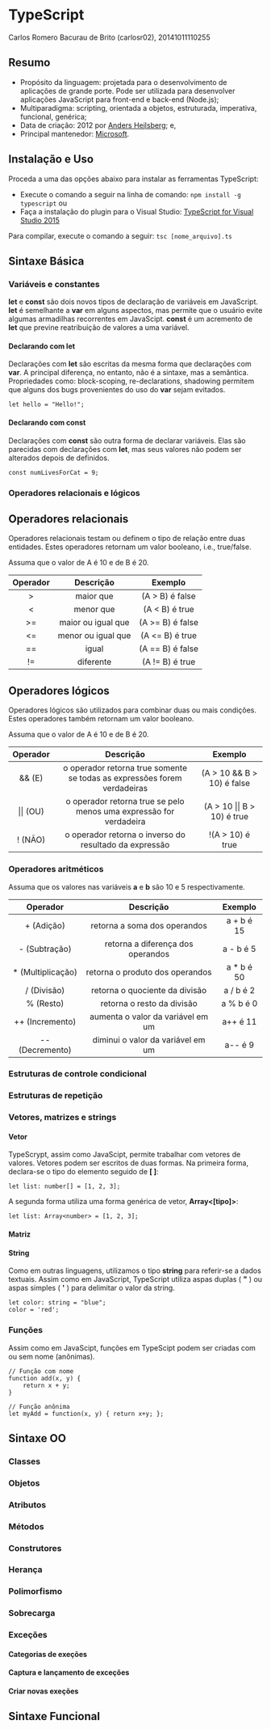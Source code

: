 # TypeScript
Carlos Romero Bacurau de Brito (carlosr02), 20141011110255
<h2>Resumo</h2>

* Propósito da linguagem: projetada para o desenvolvimento de aplicações de grande porte. Pode ser utilizada para desenvolver aplicações JavaScript para front-end e back-end (Node.js);
* Multiparadigma: scripting, orientada a objetos, estruturada, imperativa, funcional, genérica;
* Data de criação: 2012 por [Anders Hejlsberg](https://pt.wikipedia.org/wiki/Anders_Hejlsberg); e,
* Principal mantenedor: [Microsoft](https://www.microsoft.com/pt-br/).
<h2>Instalação e Uso</h2>
Proceda a uma das opções abaixo para instalar as ferramentas TypeScript:

* Execute o comando a seguir na linha de comando: `npm install -g typescript` ou
* Faça a instalação do plugin para o Visual Studio: [TypeScript for Visual Studio 2015](https://www.microsoft.com/en-us/download/details.aspx?id=48593)

Para compilar, execute o comando a seguir: `tsc [nome_arquivo].ts`
<h2>Sintaxe Básica</h2>
<h3>Variáveis e constantes</h3>

**let** e **const** são dois novos tipos de declaração de variáveis em JavaScript. **let** é semelhante a **var** em alguns aspectos, mas permite que o usuário evite algumas armadilhas recorrentes em JavaScipt. **const** é um acremento de **let** que previne reatribuição de valores a uma variável.
<h4>Declarando com let</h4>

Declarações com **let** são escritas da mesma forma que declarações com **var**. A principal diferença, no entanto, não é a sintaxe, mas a semântica. Propriedades como: block-scoping, re-declarations, shadowing permitem que alguns dos bugs provenientes do uso do **var** sejam evitados.

`let hello = "Hello!";`
<h4>Declarando com const</h4>

Declarações com **const** são outra forma de declarar variáveis. Elas são parecidas com declarações com **let**, mas seus valores não podem ser alterados depois de definidos.

`const numLivesForCat = 9;`

<h3>Operadores relacionais e lógicos</h3>
<h2>Operadores relacionais</h2>

Operadores relacionais testam ou definem o tipo de relação entre duas entidades. Estes operadores retornam um valor booleano, i.e., true/false.

Assuma que o valor de A é 10 e de B é 20.

| Operador | Descrição | Exemplo | 
| :---: | :---: | :---: |
| > | maior que | (A > B) é false |
| < | menor que | (A < B) é true |
| >= | maior ou igual que | (A >= B) é false |
| <= | menor ou igual que | (A <= B) é true|
| == | igual | (A == B) é false|
| != | diferente | (A != B) é true|

<h2>Operadores lógicos</h2>

Operadores lógicos são utilizados para combinar duas ou mais condições. Estes operadores também retornam um valor booleano.

Assuma que o valor de A é 10 e de B é 20.

| Operador | Descrição | Exemplo | 
| :---: | :---: | :---: |
| && (E) | o operador retorna true somente se todas as expressões forem verdadeiras | (A > 10 && B > 10) é false |
| \|\| (OU) | o operador retorna true se pelo menos uma expressão for verdadeira | (A > 10 \|\| B > 10) é true |
| ! (NÃO) | o operador retorna o inverso do resultado da expressão | !(A > 10) é true |

<h3>Operadores aritméticos</h3>

Assuma que os valores nas variáveis **a** e **b** são 10 e 5 respectivamente.

| Operador | Descrição | Exemplo | 
| :---: | :---: | :---: |
| + (Adição) | retorna a soma dos operandos | a + b é 15 |
| - (Subtração) | retorna a diferença dos operandos | a - b é 5 |
| * (Multiplicação) | retorna o produto dos operandos | a * b é 50 |
| / (Divisão) | retorna o quociente da divisão | a / b é 2 |
| % (Resto) | retorna o resto da divisão | a % b é 0 |
| ++ (Incremento) | aumenta o valor da variável em um | a++ é 11 |
| -- (Decremento) | diminui o valor da variável em um | a-- é 9 |

<h3>Estruturas de controle condicional</h3>
<h3>Estruturas de repetição</h3>
<h3>Vetores, matrizes e strings</h3>
<h4>Vetor</h4>

TypeScrypt, assim como JavaScipt, permite trabalhar com vetores de valores. Vetores podem ser escritos de duas formas. Na primeira forma, declara-se o tipo do elemento seguido de **[ ]**:

`let list: number[] = [1, 2, 3];`

A segunda forma utiliza uma forma genérica de vetor, **Array<[tipo]>**:

`let list: Array<number> = [1, 2, 3];`
<h4>Matriz</h4>
<h4>String</h4>

Como em outras linguagens, utilizamos o tipo **string** para referir-se a dados textuais. Assim como em JavaScript, TypeScript utiliza aspas duplas ( **"** ) ou aspas simples ( **'** ) para delimitar o valor da string.

```
let color: string = "blue";
color = 'red';
```
<h3>Funções</h3>

Assim como em JavaScipt, funções em TypeScipt podem ser criadas com ou sem nome (anônimas).

```
// Função com nome
function add(x, y) {
    return x + y;
}

// Função anônima
let myAdd = function(x, y) { return x+y; };
```
<h2>Sintaxe OO</h2>
<h3>Classes</h3>
<h3>Objetos</h3>
<h3>Atributos</h3>
<h3>Métodos</h3>
<h3>Construtores</h3>
<h3>Herança</h3>
<h3>Polimorfismo</h3>
<h3>Sobrecarga</h3>
<h3>Exceções</h3>
<h4>Categorias de exeções</h4>
<h4>Captura e lançamento de exceções</h4>
<h4>Criar novas exeções</h4>
<h2>Sintaxe Funcional</h2>
